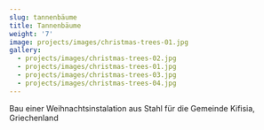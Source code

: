 ```yaml
---
slug: tannenbäume
title: Tannenbäume
weight: '7'
image: projects/images/christmas-trees-01.jpg
gallery:
  - projects/images/christmas-trees-02.jpg
  - projects/images/christmas-trees-01.jpg
  - projects/images/christmas-trees-03.jpg
  - projects/images/christmas-trees-04.jpg
---
```

Bau einer Weihnachtsinstalation aus Stahl für die Gemeinde Kifisia, Griechenland

